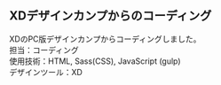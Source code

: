 ## XDデザインカンプからのコーディング  
XDのPC版デザインカンプからコーディングしました。  
担当：コーディング  
使用技術：HTML, Sass(CSS), JavaScript (gulp)  
デザインツール：XD  

